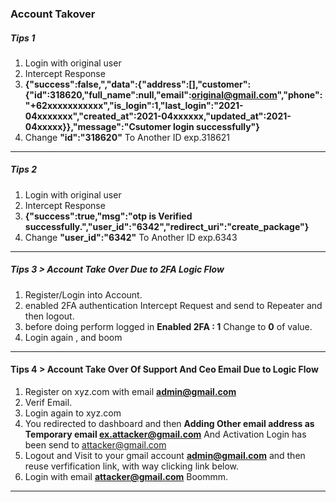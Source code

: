 ### Account Takover


##### Tips 1
1. Login with original user 
2. Intercept Response 
3. **{"success":false,","data":{"address":[],"customer":{"id":318620,"full_name":null,"email":original@gmail.com","phone":"+62xxxxxxxxxxx","is_login":1,"last_login":"2021-04xxxxxxx","created_at":2021-04xxxxxx,"updated_at":2021-04xxxxx}},"message":"Csutomer login successfully"}**
4. Change **"id":"318620"** To Another ID exp.318621

---
##### Tips 2
1. Login with original user 
2. Intercept Response 
3. **{"success":true,"msg":"otp is Verified successfully.","user_id":"6342","redirect_uri":"create_package"}**
4. Change **"user_id":"6342"** To Another ID exp.6343

---

##### Tips 3 > Account Take Over Due to 2FA Logic Flow
1. Register/Login into Account.
2. enabled 2FA authentication Intercept Request and send to Repeater and then logout.
3. before doing perform logged in **Enabled 2FA : 1** Change to **0** of value.
4. Login again , and boom

---

#### Tips 4 > Account Take Over Of Support And Ceo Email Due to Logic Flow
1. Register on xyz.com with email **admin@gmail.com**
2. Verif Email.
3. Login again to xyz.com
4. You redirected to dashboard and then **Adding Other email address as Temporary email ex.attacker@gmail.com** And Activation Login has been send to attacker@gmail.com
5. Logout and Visit to your gmail account **admin@gmail.com** and then reuse verfification link, with way clicking link below.
6. Login with email **attacker@gmail.com** Boommm.

---
